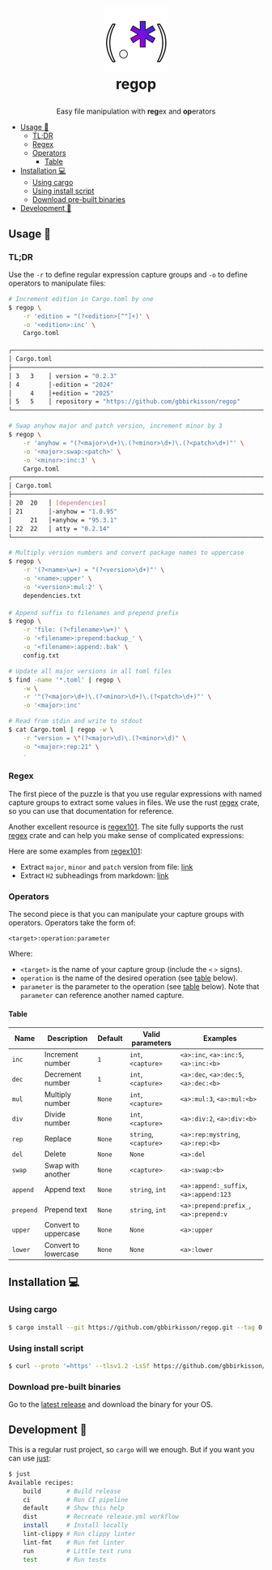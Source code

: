 <h1>
  <p align="center">
    <a href="https://github.com/gbbirkisson/regop">
      <img src="https://raw.githubusercontent.com/gbbirkisson/regop/main/logo.png" alt="Logo" height="128">
    </a>
    <br>regop
  </p>
</h1>

<p align="center">
  Easy file manipulation with <b>reg</b>ex and <b>op</b>erators
</p>

<!-- vim-markdown-toc GFM -->

* [Usage 📖](#usage-)
  * [TL;DR](#tldr)
  * [Regex](#regex)
  * [Operators](#operators)
    * [Table](#table)
* [Installation 💻](#installation-)
  * [Using cargo](#using-cargo)
  * [Using install script](#using-install-script)
  * [Download pre-built binaries](#download-pre-built-binaries)
* [Development 🚧](#development-)

<!-- vim-markdown-toc -->

## Usage 📖

### TL;DR

Use the `-r` to define regular expression capture groups and `-o` to define operators to
manipulate files:

```bash
# Increment edition in Cargo.toml by one
$ regop \
    -r 'edition = "(?<edition>[^"]+)' \
    -o '<edition>:inc' \
    Cargo.toml

┌───────────────────────────────────────────────────────────────────────────────
│ Cargo.toml
├───────────────────────────────────────────────────────────────────────────────
│ 3   3    │ version = "0.2.3"
│ 4        │-edition = "2024"
│     4    │+edition = "2025"
│ 5   5    │ repository = "https://github.com/gbbirkisson/regop"
└───────────────────────────────────────────────────────────────────────────────
```

```bash
# Swap anyhow major and patch version, increment minor by 3
$ regop \
    -r 'anyhow = "(?<major>\d+)\.(?<minor>\d+)\.(?<patch>\d+)"' \
    -o '<major>:swap:<patch>' \
    -o '<minor>:inc:3' \
    Cargo.toml
┌───────────────────────────────────────────────────────────────────────────────
│ Cargo.toml
├───────────────────────────────────────────────────────────────────────────────
│ 20  20   │ [dependencies]
│ 21       │-anyhow = "1.0.95"
│     21   │+anyhow = "95.3.1"
│ 22  22   │ atty = "0.2.14"
└───────────────────────────────────────────────────────────────────────────────
```

```bash
# Multiply version numbers and convert package names to uppercase
$ regop \
    -r '(?<name>\w+) = "(?<version>\d+)"' \
    -o '<name>:upper' \
    -o '<version>:mul:2' \
    dependencies.txt

# Append suffix to filenames and prepend prefix
$ regop \
    -r 'file: (?<filename>\w+)' \
    -o '<filename>:prepend:backup_' \
    -o '<filename>:append:.bak' \
    config.txt
```

```bash
# Update all major versions in all toml files
$ find -name '*.toml' | regop \
    -w \
    -r '"(?<major>\d+)\.(?<minor>\d+)\.(?<patch>\d+)"' \
    -o '<major>:inc'
```

```bash
# Read from stdin and write to stdout
$ cat Cargo.toml | regop -w \
    -r "version = \"(?<major>\d)\.(?<minor>\d)" \
    -o "<major>:rep:21" \
    -
```

### Regex

The first piece of the puzzle is that you use regular expressions with named capture groups to
extract some values in files. We use the rust
[regex](https://docs.rs/regex/latest/regex/#example-named-capture-groups) crate, so you can use
that documentation for reference.

Another excellent resource is [regex101](https://regex101.com/). The site fully supports the
rust [regex](https://docs.rs/regex/latest/regex/#example-named-capture-groups) crate and can
help you make sense of complicated expressions:

Here are some examples from [regex101](https://regex101.com/):
- Extract `major`, `minor` and `patch` version from file: [link](https://regex101.com/r/wR5BJ5/1)
- Extract `H2` subheadings from markdown: [link](https://regex101.com/r/ixUPEW/1)

### Operators

The second piece is that you can manipulate your capture groups with operators. Operators
take the form of:

```
<target>:operation:parameter
```

Where:

- `<target>` is the name of your capture group (include the `<` `>` signs).
- `operation` is the name of the desired operation (see [table](#table) below).
- `parameter` is the parameter to the operation (see [table](#table) below). Note that
`parameter` can reference another named capture.

#### Table

| Name      | Description           | Default | Valid parameters      | Examples                                        |
| --------- | --------------------- | ------- | --------------------- | ----------------------------------------------- |
| `inc`     | Increment number      | `1`     | `int`, `<capture>`    | `<a>:inc`, `<a>:inc:5`, `<a>:inc:<b>`           |
| `dec`     | Decrement number      | `1`     | `int`, `<capture>`    | `<a>:dec`, `<a>:dec:5`, `<a>:dec:<b>`           |
| `mul`     | Multiply number       | `None`  | `int`, `<capture>`    | `<a>:mul:3`, `<a>:mul:<b>`                      |
| `div`     | Divide number         | `None`  | `int`, `<capture>`    | `<a>:div:2`, `<a>:div:<b>`                      |
| `rep`     | Replace               | `None`  | `string`, `<capture>` | `<a>:rep:mystring`, `<a>:rep:<b>`               |
| `del`     | Delete                | `None`  | `None`                | `<a>:del`                                       |
| `swap`    | Swap with another     | `None`  | `<capture>`           | `<a>:swap:<b>`                                  |
| `append`  | Append text           | `None`  | `string`, `int`       | `<a>:append:_suffix`, `<a>:append:123`          |
| `prepend` | Prepend text          | `None`  | `string`, `int`       | `<a>:prepend:prefix_`, `<a>:prepend:v`          |
| `upper`   | Convert to uppercase  | `None`  | `None`                | `<a>:upper`                                     |
| `lower`   | Convert to lowercase  | `None`  | `None`                | `<a>:lower`                                     |

## Installation 💻

### Using cargo

<!--x-release-please-start-version-->
```bash
$ cargo install --git https://github.com/gbbirkisson/regop.git --tag 0.5.0
```
<!--x-release-please-end-->

### Using install script

<!--x-release-please-start-version-->
```bash
$ curl --proto '=https' --tlsv1.2 -LsSf https://github.com/gbbirkisson/regop/releases/download/0.5.0/regop-installer.sh | sh
```
<!--x-release-please-end-->

### Download pre-built binaries

Go to the [latest release](https://github.com/gbbirkisson/regop/releases/latest) and download
the binary for your OS.

## Development 🚧

This is a regular rust project, so `cargo` will we enough. But if you want you can use
[just](https://github.com/casey/just):

```bash
$ just
Available recipes:
    build       # Build release
    ci          # Run CI pipeline
    default     # Show this help
    dist        # Recreate release.yml workflow
    install     # Install locally
    lint-clippy # Run clippy linter
    lint-fmt    # Run fmt linter
    run         # Little test runs
    test        # Run tests
```
